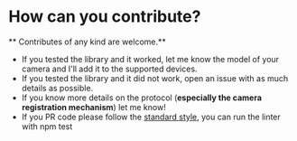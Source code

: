 # How can you contribute?

** Contributes of any kind are welcome.**

* If you tested the library and it worked, let me know the model of your camera and I'll add it to the supported devices.
* If you tested the library and it did not work, open an issue with as much details as possible.
* If you know more details on the protocol (**especially the camera registration mechanism**) let me know!
* If you PR code please follow the [standard style](https://standardjs.com/), you can run the linter with npm test
